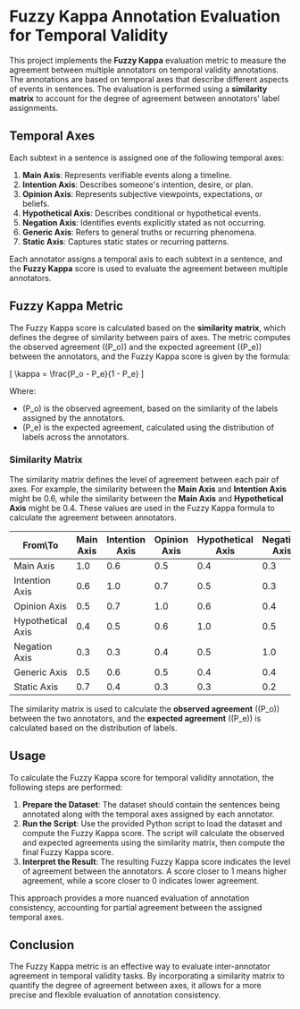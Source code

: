 # Fuzzy Kappa Annotation Evaluation for Temporal Validity

This project implements the **Fuzzy Kappa** evaluation metric to measure the agreement between multiple annotators on temporal validity annotations. The annotations are based on temporal axes that describe different aspects of events in sentences. The evaluation is performed using a **similarity matrix** to account for the degree of agreement between annotators' label assignments.

## Temporal Axes

Each subtext in a sentence is assigned one of the following temporal axes:

1. **Main Axis**: Represents verifiable events along a timeline.
2. **Intention Axis**: Describes someone's intention, desire, or plan.
3. **Opinion Axis**: Represents subjective viewpoints, expectations, or beliefs.
4. **Hypothetical Axis**: Describes conditional or hypothetical events.
5. **Negation Axis**: Identifies events explicitly stated as not occurring.
6. **Generic Axis**: Refers to general truths or recurring phenomena.
7. **Static Axis**: Captures static states or recurring patterns.

Each annotator assigns a temporal axis to each subtext in a sentence, and the **Fuzzy Kappa** score is used to evaluate the agreement between multiple annotators.

## Fuzzy Kappa Metric

The Fuzzy Kappa score is calculated based on the **similarity matrix**, which defines the degree of similarity between pairs of axes. The metric computes the observed agreement (\(P_o\)) and the expected agreement (\(P_e\)) between the annotators, and the Fuzzy Kappa score is given by the formula:

\[
\kappa = \frac{P_o - P_e}{1 - P_e}
\]

Where:
- \(P_o\) is the observed agreement, based on the similarity of the labels assigned by the annotators.
- \(P_e\) is the expected agreement, calculated using the distribution of labels across the annotators.

### Similarity Matrix

The similarity matrix defines the level of agreement between each pair of axes. For example, the similarity between the **Main Axis** and **Intention Axis** might be 0.6, while the similarity between the **Main Axis** and **Hypothetical Axis** might be 0.4. These values are used in the Fuzzy Kappa formula to calculate the agreement between annotators.

| From\To      | Main Axis | Intention Axis | Opinion Axis | Hypothetical Axis | Negation Axis | Generic Axis | Static Axis |
|--------------|-----------|----------------|--------------|-------------------|---------------|--------------|-------------|
| Main Axis    | 1.0       | 0.6            | 0.5          | 0.4               | 0.3           | 0.5          | 0.7         |
| Intention Axis | 0.6     | 1.0            | 0.7          | 0.5               | 0.3           | 0.6          | 0.4         |
| Opinion Axis | 0.5       | 0.7            | 1.0          | 0.6               | 0.4           | 0.5          | 0.3         |
| Hypothetical Axis | 0.4  | 0.5            | 0.6          | 1.0               | 0.5           | 0.4          | 0.3         |
| Negation Axis | 0.3      | 0.3            | 0.4          | 0.5               | 1.0           | 0.4          | 0.2         |
| Generic Axis | 0.5       | 0.6            | 0.5          | 0.4               | 0.4           | 1.0          | 0.6         |
| Static Axis  | 0.7       | 0.4            | 0.3          | 0.3               | 0.2           | 0.6          | 1.0         |

The similarity matrix is used to calculate the **observed agreement** (\(P_o\)) between the two annotators, and the **expected agreement** (\(P_e\)) is calculated based on the distribution of labels.

## Usage

To calculate the Fuzzy Kappa score for temporal validity annotation, the following steps are performed:

1. **Prepare the Dataset**: The dataset should contain the sentences being annotated along with the temporal axes assigned by each annotator.
2. **Run the Script**: Use the provided Python script to load the dataset and compute the Fuzzy Kappa score. The script will calculate the observed and expected agreements using the similarity matrix, then compute the final Fuzzy Kappa score.
3. **Interpret the Result**: The resulting Fuzzy Kappa score indicates the level of agreement between the annotators. A score closer to 1 means higher agreement, while a score closer to 0 indicates lower agreement.

This approach provides a more nuanced evaluation of annotation consistency, accounting for partial agreement between the assigned temporal axes.

## Conclusion

The Fuzzy Kappa metric is an effective way to evaluate inter-annotator agreement in temporal validity tasks. By incorporating a similarity matrix to quantify the degree of agreement between axes, it allows for a more precise and flexible evaluation of annotation consistency.

